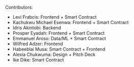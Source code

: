Contributors:

- Levi Frabcis: Frontend + Smart Contract
- Kachukwu Michael Esenwa: Frontend + Smart Contract
- Idris Akintobi: Backend
- Prosper Eyadah: Frontend + Smart  Contract
- Emmanuel Aroso: Data/ML + Smart Contract
- Wilfred Adzer: Frontend
- Habeeblai Musa: Smart Contract + Frontend
- Alexia Chukwuma: Design + Pitch Deck
- Ike Dike: Smart Contract
